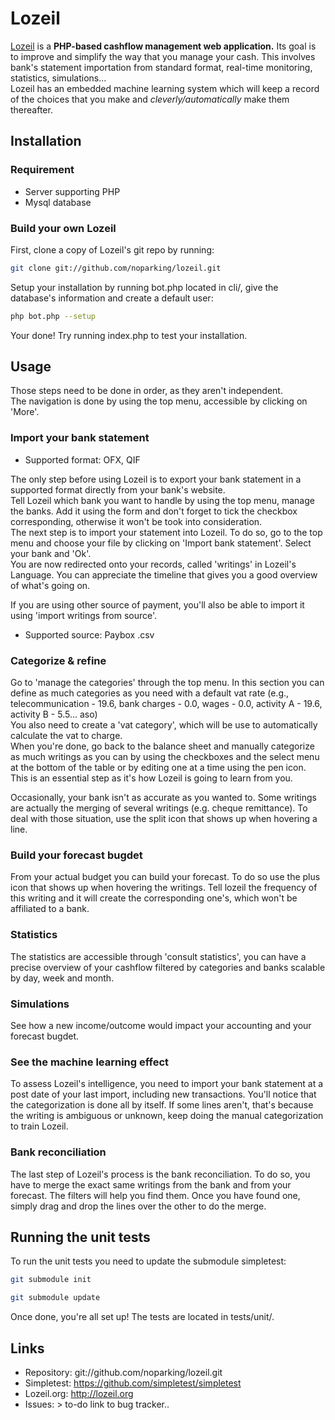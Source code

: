Lozeil
======

[Lozeil](http://lozeil.org) is a **PHP-based cashflow management web application.** Its goal is to improve and simplify the way that you manage your cash.
This involves bank's statement importation from standard format, real-time monitoring, statistics, simulations...<br />
Lozeil has an embedded machine learning system which will keep a record of the choices that you make and _cleverly/automatically_ make them thereafter.

## Installation

### Requirement
* Server supporting PHP
* Mysql database

### Build your own Lozeil

First, clone a copy of Lozeil's git repo by running:
```bash
git clone git://github.com/noparking/lozeil.git
```

Setup your installation by running bot.php located in cli/, give the database's information and create a default user:
```bash
php bot.php --setup
```

Your done! Try running index.php to test your installation.

## Usage

Those steps need to be done in order, as they aren't independent.<br />
The navigation is done by using the top menu, accessible by clicking on 'More'.

### Import your bank statement
* Supported format: OFX, QIF

The only step before using Lozeil is to export your bank statement in a supported format directly from your bank's website.<br />
Tell Lozeil which bank you want to handle by using the top menu, manage the banks. Add it using the form and don't forget to tick the checkbox corresponding, otherwise it won't be took into consideration.<br />
The next step is to import your statement into Lozeil. To do so, go to the top menu and choose your file by clicking on 'Import bank statement'. Select your bank and 'Ok'.<br />
You are now redirected onto your records, called 'writings' in Lozeil's Language. You can appreciate the timeline that gives you a good overview of what's going on.

If you are using other source of payment, you'll also be able to import it using 'import writings from source'.
* Supported source: Paybox .csv

### Categorize & refine
Go to 'manage the categories' through the top menu. In this section you can define as much categories as you need with a default vat rate (e.g., telecommunication - 19.6, bank charges - 0.0, wages - 0.0, activity A - 19.6, activity B - 5.5... aso)<br />
You also need to create a 'vat category', which will be use to automatically calculate the vat to charge.<br />
When you're done, go back to the balance sheet and manually categorize as much writings as you can by using the checkboxes and the select menu at the bottom of the table or by editing one at a time using the pen icon.
This is an essential step as it's how Lozeil is going to learn from you.<br />

Occasionally, your bank isn't as accurate as you wanted to. Some writings are actually the merging of several writings (e.g. cheque remittance). To deal with those situation, use the split icon that shows up when hovering a line.

### Build your forecast bugdet
From your actual budget you can build your forecast. To do so use the plus icon that shows up when hovering the writings. Tell lozeil the frequency of this writing and it will create the corresponding one's, which won't be affiliated to a bank.

### Statistics
The statistics are accessible through 'consult statistics', you can have a precise overview of your cashflow filtered by categories and banks scalable by day, week and month.

### Simulations
See how a new income/outcome would impact your accounting and your forecast bugdet.

### See the machine learning effect
To assess Lozeil's intelligence, you need to import your bank statement at a post date of your last import, including new transactions. You'll notice that the categorization is done all by itself.
If some lines aren't, that's because the writing is ambiguous or unknown, keep doing the manual categorization to train Lozeil.

### Bank reconciliation
The last step of Lozeil's process is the bank reconciliation. To do so, you have to merge the exact same writings from the bank and from your forecast. The filters will help you find them.
Once you have found one, simply drag and drop the lines over the other to do the merge.<br />

## Running the unit tests

To run the unit tests you need to update the submodule simpletest:
```bash
git submodule init
```
```bash
git submodule update
```

Once done, you're all set up! The tests are located in tests/unit/.

## Links

* Repository: git://github.com/noparking/lozeil.git
* Simpletest: <https://github.com/simpletest/simpletest>
* Lozeil.org: <http://lozeil.org>
* Issues: > to-do link to bug tracker..
